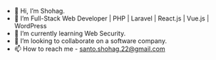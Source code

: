 - 👋 Hi, I’m Shohag.
- 👀 I’m Full-Stack Web Developer | PHP | Laravel | React.js | Vue.js | WordPress
- 🌱 I’m currently learning Web Security.
- 💞️ I’m looking to collaborate on a software company.
- 📫 How to reach me - santo.shohag.22@gmail.com

